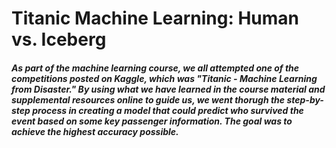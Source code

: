 # Titanic Machine Learning: Human vs. Iceberg


##### As part of the machine learning course, we all attempted one of the competitions posted on Kaggle, which was "Titanic - Machine Learning from Disaster." By using what we have learned in the course material and supplemental resources online to guide us, we went thorugh the step-by-step process in creating a model that could predict who survived the event based on some key passenger information. The goal was to achieve the highest accuracy possible. 
